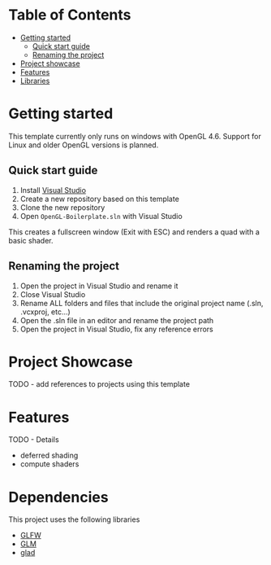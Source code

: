 # Table of Contents
- [Getting started](#getting-started)
  - [Quick start guide](#quick-start-guide)
  - [Renaming the project](#renaming-the-project)
- [Project showcase](#project-showcase)
- [Features](#features)
- [Libraries](#dependencies)




# Getting started

This template currently only runs on windows with OpenGL 4.6. Support for Linux and older OpenGL versions is planned.

## Quick start guide

1. Install [Visual Studio](https://visualstudio.microsoft.com/de/downloads/)
2. Create a new repository based on this template
3. Clone the new repository
4. Open ```OpenGL-Boilerplate.sln``` with Visual Studio


This creates a fullscreen window (Exit with ESC) and renders a quad with a basic shader. 


## Renaming the project

1. Open the project in Visual Studio and rename it
2. Close Visual Studio
3. Rename ALL folders and files that include the original project name (.sln, .vcxproj, etc...)
4. Open the .sln file in an editor and rename the project path
5. Open the project in Visual Studio, fix any reference errors


# Project Showcase

 TODO - add references to projects using this template



# Features

TODO - Details

- deferred shading
- compute shaders



# Dependencies

This project uses the following libraries

- [GLFW](https://www.glfw.org/)
- [GLM](https://github.com/g-truc/glm)
- [glad](https://glad.dav1d.de/)
